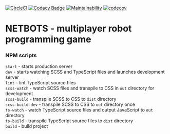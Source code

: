 [![CircleCI](https://circleci.com/gh/Eoic/netbots.svg?style=svg&circle-token=00241a178411177fbd19a453a58680be0aab2449)](https://circleci.com/gh/Eoic/netbots)
[![Codacy Badge](https://api.codacy.com/project/badge/Grade/ef89c5dc37fa4749924f05a9e9c0c9ca)](https://www.codacy.com?utm_source=github.com&amp;utm_medium=referral&amp;utm_content=Eoic/netbots&amp;utm_campaign=Badge_Grade)
[![Maintainability](https://api.codeclimate.com/v1/badges/c095c15457bb52bc3895/maintainability)](https://codeclimate.com/github/Eoic/netbots/maintainability)
[![codecov](https://codecov.io/gh/Eoic/netbots/branch/master/graph/badge.svg?token=HVrvHZV71t)](https://codecov.io/gh/Eoic/netbots)
# NETBOTS - multiplayer robot programming game

### NPM scripts

`start` - starts production server <br>
`dev` - starts watching SCSS and TypeScript files and launches development server<br>
`lint` - lint TypeScript source files<br>
`scss-watch` - watch SCSS files and transpile to CSS in `out` directory for development<br>
`scss-build` - transpile SCSS to CSS to `dist` directory<br>
`scss-build-dev` - transpile SCSS to CSS to `out` directory once<br>
`ts-watch` - watch TypeScript source files and output JavaScript to `out` directory<br>
`ts-build` - transpile TypeScript source files to `dist` directory<br>
`build` - build project<br>
